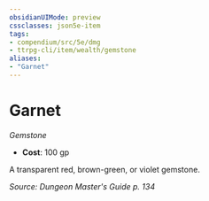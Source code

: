```yaml
---
obsidianUIMode: preview
cssclasses: json5e-item
tags:
- compendium/src/5e/dmg
- ttrpg-cli/item/wealth/gemstone
aliases: 
- "Garnet"
---
```

# Garnet
*Gemstone*  

- **Cost**: 100 gp

A transparent red, brown-green, or violet gemstone.

*Source: Dungeon Master's Guide p. 134*